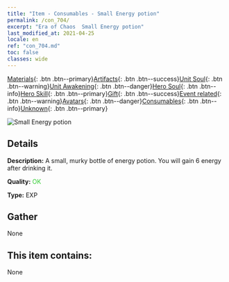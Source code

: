 ```yaml
---
title: "Item - Consumables - Small Energy potion"
permalink: /con_704/
excerpt: "Era of Chaos  Small Energy potion"
last_modified_at: 2021-04-25
locale: en
ref: "con_704.md"
toc: false
classes: wide
---
```

 [Materials](/Items/){: .btn .btn--primary}[Artifacts](/Items/Artifacts/){: .btn .btn--success}[Unit Soul](/Items/UnitSoul/){: .btn .btn--warning}[Unit Awakening](/Items/UnitAwakening/){: .btn .btn--danger}[Hero Soul](/Items/HeroSoul/){: .btn .btn--info}[Hero Skill](/Items/HeroSkill/){: .btn .btn--primary}[Gift](/Items/Gift/){: .btn .btn--success}[Event related](/Items/Events/){: .btn .btn--warning}[Avatars](/Items/Avatars/){: .btn .btn--danger}[Consumables](/Items/Consumables/){: .btn .btn--info}[Unknown](/Items/Unknown/){: .btn .btn--primary}

 ![Small Energy potion](/images/t/i_504.png)

## Details
 **Description:** A small, murky bottle of energy potion. You will gain 6 energy after drinking it.

 **Quality:** <span style="color: #32CD32">OK</span>

 **Type:** EXP

## Gather

  None

## This item contains:

  None

